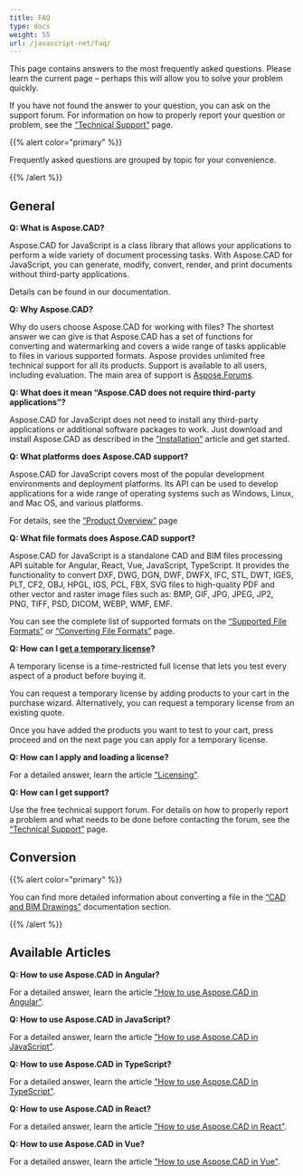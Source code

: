 ```yaml
---
title: FAQ
type: docs
weight: 55
url: /javascript-net/faq/
---
```


This page contains answers to the most frequently asked questions. Please learn the current page – perhaps this will allow you to solve your problem quickly.

If you have not found the answer to your question, you can ask on the support forum. For information on how to properly report your question or problem, see the [“Technical Support”](/cad/javascript/technical-support) page.

{{% alert color="primary" %}} 

Frequently asked questions are grouped by topic for your convenience.

{{% /alert %}}

## **General**
**Q: What is Aspose.CAD?**

Aspose.CAD for JavaScript is a class library that allows your applications to perform a wide variety of document processing tasks. With Aspose.CAD for JavaScript, you can generate, modify, convert, render, and print documents without third-party applications.

Details can be found in our documentation.

**Q: Why Aspose.CAD?**

Why do users choose Aspose.CAD for working with files?
The shortest answer we can give is that Aspose.CAD has a set of functions for converting and watermarking and covers a wide range of tasks applicable to files in various supported formats.
Aspose provides unlimited free technical support for all its products.
Support is available to all users, including evaluation. The main area of support is [Aspose.Forums](https://forum.aspose.com/c/cad/19).

**Q: What does it mean “Aspose.CAD does not require third-party applications”?**

Aspose.CAD for JavaScript does not need to install any third-party applications or additional software packages to work. Just download and install Aspose.CAD as described in the [”Installation”](/cad/javascript/installation/) article and get started.

**Q: What platforms does Aspose.CAD support?**

Aspose.CAD for JavaScript covers most of the popular development environments and deployment platforms. Its API can be used to develop applications for a wide range of operating systems such as Windows, Linux, and Mac OS, and various platforms.

For details, see the [“Product Overview”](/cad/javascript/product-overview/) page

**Q: What file formats does Aspose.CAD support?**

Aspose.CAD for JavaScript is a standalone CAD and BIM files processing API suitable for Angular, React, Vue, JavaScript, TypeScript. 
It provides the functionality to convert DXF, DWG, DGN, DWF, DWFX, IFC, STL, DWT, IGES, PLT, CF2, OBJ, HPGL, IGS, PCL, FBX, SVG files to high-quality PDF and other vector and raster image files such as: BMP, GIF, JPG, JPEG, JP2, PNG, TIFF, PSD, DICOM, WEBP, WMF, EMF. 

You can see the complete list of supported formats on the [“Supported File Formats”](/cad/javascript/supported-file-formats/) or [“Сonverting File Formats”](/cad/javascript/converting-file-formats/) page.

**Q: How can I [get a temporary license](https://purchase.aspose.com/temporary-license/)?**

A temporary license is a time-restricted full license that lets you test every aspect of a product before buying it.

You can request a temporary license by adding products to your cart in the purchase wizard. Alternatively, you can request a temporary license from an existing quote.

Once you have added the products you want to test to your cart, press proceed and on the next page you can apply for a temporary license.

**Q: How can I apply and loading  a license?**

For a detailed answer, learn the article ["Licensing"](/cad/javascript/licensing/).

**Q: How can I get support?**

Use the free technical support forum. For details on how to properly report a problem and what needs to be done before contacting the forum, see the [“Technical Support”](/cad/javascript/technical-support) page.

## **Conversion**

{{% alert color="primary" %}} 

You can find more detailed information about converting a file in the [“CAD and BIM Drawings”](/cad/javascript/cad-and-bim-drawings/) documentation section.

{{% /alert %}}

## **Available Articles**

**Q: How to use Aspose.CAD in Angular?**

For a detailed answer, learn the article ["How to use Aspose.CAD in Angular"](/cad/javascript/how-to-use-aspose-cad-in-angular/).

**Q: How to use Aspose.CAD in JavaScript?**

For a detailed answer, learn the article ["How to use Aspose.CAD in JavaScript"](/cad/javascript/how-to-run-aspose-cad-in-javascript/).

**Q: How to use Aspose.CAD in TypeScript?**

For a detailed answer, learn the article ["How to use Aspose.CAD in TypeScript"](/cad/javascript/how-to-use-aspose-cad-in-typescript/).

**Q: How to use Aspose.CAD in React?**

For a detailed answer, learn the article ["How to use Aspose.CAD in React"](/cad/javascript/how-to-use-aspose-cad-in-react/).

**Q: How to use Aspose.CAD in Vue?**

For a detailed answer, learn the article ["How to use Aspose.CAD in Vue"](/cad/javascript/how-to-use-aspose-cad-in-vue/).